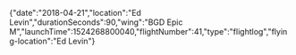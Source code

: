 {"date":"2018-04-21","location":"Ed Levin","durationSeconds":90,"wing":"BGD Epic M","launchTime":1524268800040,"flightNumber":41,"type":"flightlog","flying-location":"Ed Levin"}
